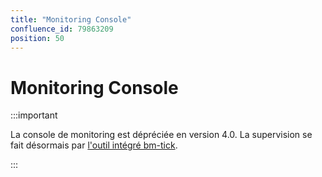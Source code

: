 ```yaml
---
title: "Monitoring Console"
confluence_id: 79863209
position: 50
---
```

# Monitoring Console


:::important

La console de monitoring est dépréciée en version 4.0. La supervision se fait désormais par [l'outil intégré bm-tick](#).

:::

